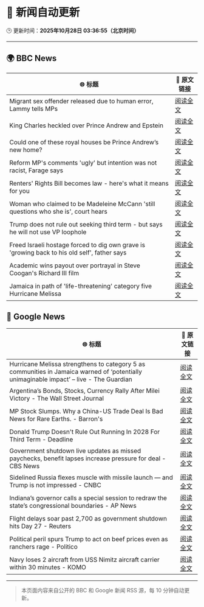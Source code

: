 # 🧠 新闻自动更新

🕒 更新时间：**2025年10月28日 03:36:55（北京时间）**

---

## 🌍 BBC News

| 🌐 标题 | 🔗 原文链接 |
|--------|-------------|
| Migrant sex offender released due to human error, Lammy tells MPs | [阅读全文](https://www.bbc.com/news/articles/cq503p7yjypo?at_medium=RSS&at_campaign=rss) |
| King Charles heckled over Prince Andrew and Epstein | [阅读全文](https://www.bbc.com/news/articles/cp8empv38vgo?at_medium=RSS&at_campaign=rss) |
| Could one of these royal houses be Prince Andrew’s new home? | [阅读全文](https://www.bbc.com/news/articles/c781j7pz87xo?at_medium=RSS&at_campaign=rss) |
| Reform MP's comments 'ugly' but intention was not racist, Farage says | [阅读全文](https://www.bbc.com/news/articles/c78z4eyvnx1o?at_medium=RSS&at_campaign=rss) |
| Renters' Rights Bill becomes law - here's what it means for you | [阅读全文](https://www.bbc.com/news/articles/cqjwqp72y7ro?at_medium=RSS&at_campaign=rss) |
| Woman who claimed to be Madeleine McCann 'still questions who she is', court hears | [阅读全文](https://www.bbc.com/news/articles/cj0emv1r33do?at_medium=RSS&at_campaign=rss) |
| Trump does not rule out seeking third term - but says he will not use VP loophole | [阅读全文](https://www.bbc.com/news/articles/c797q57ple9o?at_medium=RSS&at_campaign=rss) |
| Freed Israeli hostage forced to dig own grave is 'growing back to his old self', father says | [阅读全文](https://www.bbc.com/news/articles/cy4pyw1jmgwo?at_medium=RSS&at_campaign=rss) |
| Academic wins payout over portrayal in Steve Coogan's Richard III film | [阅读全文](https://www.bbc.com/news/articles/cdegzx9w16ro?at_medium=RSS&at_campaign=rss) |
| Jamaica in path of 'life-threatening' category five Hurricane Melissa | [阅读全文](https://www.bbc.com/news/articles/c2dr0z57nygo?at_medium=RSS&at_campaign=rss) |

## 📰 Google News

| 🌐 标题 | 🔗 原文链接 |
|--------|-------------|
| Hurricane Melissa strengthens to category 5 as communities in Jamaica warned of ‘potentially unimaginable impact’ – live - The Guardian | [阅读全文](https://news.google.com/rss/articles/CBMi2AFBVV95cUxPUDdpM2JwZ3ZGU3pPaFd4WDFWRkcwTy1sX21HS3FNVUcxUmk3UEJYTGJsVDE3Z3BISEoyTGU4V1Z3dVFqTWlZTlJab245S0ZrQUpScUpYQVIzeDRWXzBFOUF3eWVFaHpzRFRObm9OZEJMYzV6ZDN0QjRBS2RvdjJMbDhkbDBnLXhva3F4ckE5N2d2d0R5ZDhzYmJrcFZxRzFRMmVOS1NRdlpuVFBzU1JodXhaN2R0Vk1oM0JUa0NWMG5BWjRQZ0UwUDBsWWtqV3lZM3FvWWhyanA?oc=5) |
| Argentina’s Bonds, Stocks, Currency Rally After Milei Victory - The Wall Street Journal | [阅读全文](https://news.google.com/rss/articles/CBMikwFBVV95cUxNNlhaTHEtcFlEWmVzb2JOaGtXU1B3R1ZjSVFaNDVsYlV4eHA2ZkV3NTJkc0tiRlFlSkQ3VWNqR1VHdHdmdm5zVzAxTE1rZGdZa2o4SVQ0dy1XdlJ5R1BGUTVQbjRiUl85V0JXQnY0Qi1mUFFYV21oZG1EVWx2aXNEaVh1MnRha0ZmckptQjlyM3FPYnM?oc=5) |
| MP Stock Slumps. Why a China-US Trade Deal Is Bad News for Rare Earths. - Barron's | [阅读全文](https://news.google.com/rss/articles/CBMijAFBVV95cUxQR3lPZV9OQVBvTXk3TDBxaGF4aHZibW52M1dTOVFHaFV5OUF2enpiX2d0cE1ET0FkT3hnWENEVF84Sy1EZS1nWGYycmpkNnBLUTZVWDZwQzFfZ0plWk1MVzRkak5iY0tCemk5Z0w5S01adm5PMU9MTUdKemRTQnJRSTlSWHpfNU5TbmYwLQ?oc=5) |
| Donald Trump Doesn't Rule Out Running In 2028 For Third Term - Deadline | [阅读全文](https://news.google.com/rss/articles/CBMigAFBVV95cUxNSEhpWGtPODl4eXpsdHhITXJ3Wk1qQjFyRFJaRnN1QS15N2lySloyYVktSUpNWFhRbjZaNVR0cDd3RHNWV1FvMXJMeEV6NTBCaEhtX3Q3Mk42YXgyYmE1dkpQZ0tIU09FSEpBNXNHUTlqV3BGZlcyOWdIN3dDVUstaA?oc=5) |
| Government shutdown live updates as missed paychecks, benefit lapses increase pressure for deal - CBS News | [阅读全文](https://news.google.com/rss/articles/CBMimAFBVV95cUxORG96dDByV3ZhMFZ3dDRsTThqaUtJdFp3NnJpRFB0TDdDbDJLa0NtWDNfODV2MTc5Vm1TaXNuX1BSLVBnQkRWSm1VWlB0ZUJQZW0wcGpEZ0dTb0J2Y0d0U0FiZWw0SHIyRERWZ011dEtlbmgzeEthU0NKOHdJcURnZU5SQ1pDcTBRdG9UU1VJVU1uQkxYLTVuYdIBngFBVV95cUxNbl91UWFpZjQ2RTFORXE2R1RJMkpXOUFGRVVITXNXYzU1bWg5Z00tcHRha1ZLT0dlRjFVdS1ieGdubDg0alJNLThzVHVyWkp6endfZ2FtY3BDRldVdVgxXzNZNDhDano4Y3FvQ0VndjJDTTlnM0VSQlRpaXJZYlFPVmhQTVJsWkthYlZvOXVtN1pnSDlxM3BiMWhPMk1xZw?oc=5) |
| Sidelined Russia flexes muscle with missile launch — and Trump is not impressed - CNBC | [阅读全文](https://news.google.com/rss/articles/CBMijAFBVV95cUxOelloWE1MVWxxWE9jY0hZdUR0TEFSTjVZU0xaRWJnclpjdlp4YjQ2dUdKc1FqNGY2YkdtcHJtdWEtSWlLS0pjam1PRUtFTHB0c0g3Z3NraGh0cUllQjB1VktVLVhCVUdXb1NnRV8wdEY5Z2R4SFV6azFjNUVneUp5ZnJsZnBVRjdVTHFqLdIBkgFBVV95cUxNRl8zeWRKa3RvMks5OXV2aDViNEZnb1R4R2ZCXzl6UDRWUnJXeGM2eGx6aEVpNXVtbi10Vzluam9ORXhXWklpS3JPZ0tmeEF3MmF6Q2t4M0RZVnBGamJ0SXBKZmZFUjljVG9TM2dZeHhBUmVxSXNqS3B1dEZXWG96aHlwOE1ia1hhbWFrQzNETFJkZw?oc=5) |
| Indiana’s governor calls a special session to redraw the state’s congressional boundaries - AP News | [阅读全文](https://news.google.com/rss/articles/CBMipgFBVV95cUxORmR1TTcyZnhjS0dvdkl0LWpQUDB5cEJpb0xYYmxGcmltNHNXb1RhZWl6dE4wU3FPeHBpN2JfZHBWNkU0WVRLbmNkclNBdGhCdGdSa21tYmNzcDVpa0lVQ2JpSlVmVFdqSklQanA5Y1pxNWU3WU5maGNwYi1PZ2ctc29NcFo4MlBHNW5ReXl3c2Y5ZVNKWkVWQm9yQ21TRXVwelBhRDJR?oc=5) |
| Flight delays soar past 2,700 as government shutdown hits Day 27 - Reuters | [阅读全文](https://news.google.com/rss/articles/CBMiqwFBVV95cUxOTnNPcWx5MU5HTk50X2dTQm5Tb1ZmWnNBMTN1b1N2bHNIejBqa0pEMHBYQ19KS0UzX3Y4bnp2U2I5SVB5NXZBV0NzYndGQVVIcGVGT2pPc0laOFdIR0k3b1VaUWt1dlFjdFBsNUczMlZfbHo4aU9fX0ZfdVcxMGNGbERVZFR2aHdQcXg5WFRCcVdvSU4yMFVCMzFvRTlGNS1NYmFTRkhrRXRNUlE?oc=5) |
| Political peril spurs Trump to act on beef prices even as ranchers rage - Politico | [阅读全文](https://news.google.com/rss/articles/CBMiwwFBVV95cUxNZjlnUDZVbGNuQW1HUjVRZndZOWgwUE9teGxPUy1aVVN2UTdPQkRVeGtROWdsWllwcnpJTHRlWFIyTXo1REt1V3c1a0lNdTB1WXNYdXFDMDIzZkRlWTNPOHVUT0dsRXJZQWFBNlJ6cm03b1I2VVdidnlualdJYzR4Tk5DZTlJbUd6Wkk3QjA1UlNWbXVEX3lmY1pIckRVdEkxLVpQUXg5LW9QRW9vYjZ0c3gwbm9EdFN1SkJzbVpuYlVqb1U?oc=5) |
| Navy loses 2 aircraft from USS Nimitz aircraft carrier within 30 minutes - KOMO | [阅读全文](https://news.google.com/rss/articles/CBMi-AFBVV95cUxNcU9yQTA2QTVsOVNIbnBWNG9uVy1tTDlpdmZUdnh3alVOWEEyanZqVFJUNWplVXVWcGhYT29Icnk3VS0zUkd5S2hzeUVoaWZ6M0tiRVp6cUdIREFPTWlkWjhGRE9EcktqcTlIYVJFdFpPNmJtdVRYUjlHeHVRRDI5LWlPYWRDb2R1QmVqN2ZEaXZVWGZtY0dTWjJQUFZuMmloUlhWd0xDOXhSNHhYWTJweFYxS2l3WUY4ZWVXV0ZrNFBja2xwMm1kMjhhZVNHU0k4VHpudjIycDBlSHlXSzlPNWZsZktBb1RJUEl3dmdQOTFndDg0UTNIcA?oc=5) |

---
> 本页面内容来自公开的 BBC 和 Google 新闻 RSS 源，每 10 分钟自动更新。